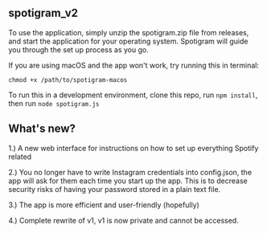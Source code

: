 ## spotigram_v2

To use the application, simply unzip the spotigram.zip file from releases, and start the application for your operating system. Spotigram will guide you through the set up process as you go.

If you are using macOS and the app won't work, try running this in terminal: 

`chmod +x /path/to/spotigram-macos`



To run this in a development environment, clone this repo, run `npm install`, then run `node spotigram.js`

## What's new?

1.) A new web interface for instructions on how to set up everything Spotify related

2.) You no longer have to write Instagram credentials into config.json, the app will ask for them each time you start up the app. This is to decrease security risks of having your password stored in a plain text file.

3.) The app is more efficient and user-friendly (hopefully)

4.) Complete rewrite of v1, v1 is now private and cannot be accessed.
